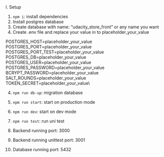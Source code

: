 I. Setup

1. `npm i`: install dependencies
2. Install postgres database
3. Create database with name: “udacity_store_front” or any name you want
4. Create .env file and replace your value in to placeholder_your_value

  POSTGRES_HOST=placeholder_your_value\
  POSTGRES_PORT=placeholder_your_value\
  POSTGRES_PORT_TEST=placeholder_your_value\
  POSTGRES_DB=placeholder_your_value\
  POSTGRES_USER=placeholder_your_value\
  POSTGRES_PASSWORD=placeholder_your_value\
  BCRYPT_PASSWORD=placeholder_your_value\
  SALT_ROUNDS=placeholder_your_value\
  TOKEN_SECRET=placeholder_your_value\

4. `npm run db-up`: migration database
5. `npm run start`: start on production mode
6. `npm run dev`: start on dev mode
7. `npm run test`: run uni test

8. Backend running port: 3000
9. Backend running unittest port: 3001
10. Database running port: 5432
